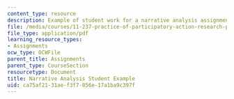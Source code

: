 ```yaml
---
content_type: resource
description: Example of student work for a narrative analysis assignment.
file: /media/courses/11-237-practice-of-participatory-action-research-par-spring-2016/ca75af2131aef3f7856e17a1ba9c397f_MIT11_237S16_Student_eg.pdf
file_type: application/pdf
learning_resource_types:
- Assignments
ocw_type: OCWFile
parent_title: Assignments
parent_type: CourseSection
resourcetype: Document
title: Narrative Analysis Student Example
uid: ca75af21-31ae-f3f7-856e-17a1ba9c397f
---
```

